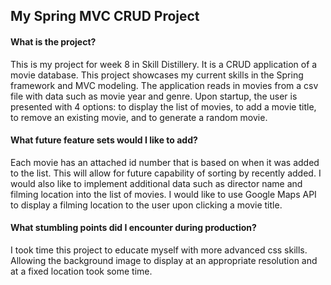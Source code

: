 ## My Spring MVC CRUD Project

#### What is the project?
This is my project for week 8 in Skill Distillery. It is a CRUD application of a movie database. This project showcases my current skills in the Spring framework and MVC modeling. The application reads in movies from a csv file with data such as movie year and genre. Upon startup, the user is presented with 4 options: to display the list of movies, to add a movie title, to remove an existing movie, and to generate a random movie.  

#### What future feature sets would I like to add?
Each movie has an attached id number that is based on when it was added to the list. This will allow for future capability of sorting by recently added. I would also like to implement additional data such as director name and filming location into the list of movies. I would like to use Google Maps API to display a filming location to the user upon clicking a movie title.

#### What stumbling points did I encounter during production?
I took time this project to educate myself with more advanced css skills. Allowing the background image to display at an appropriate resolution and at a fixed location took some time.